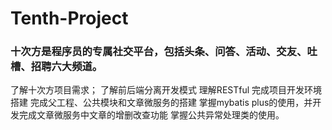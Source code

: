 # Tenth-Project
### 十次方是程序员的专属社交平台，包括头条、问答、活动、交友、吐槽、招聘六大频道。
了解十次方项目需求；
了解前后端分离开发模式
理解RESTful
完成项目开发环境搭建
完成父工程、公共模块和文章微服务的搭建
掌握mybatis plus的使用，并开发完成文章微服务中文章的增删改查功能
掌握公共异常处理类的使用。



